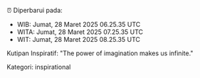 ⏰ Diperbarui pada:
- WIB: Jumat, 28 Maret 2025 06.25.35 UTC
- WITA: Jumat, 28 Maret 2025 07.25.35 UTC
- WIT: Jumat, 28 Maret 2025 08.25.35 UTC

Kutipan Inspiratif:
"The power of imagination makes us infinite."


Kategori: inspirational

